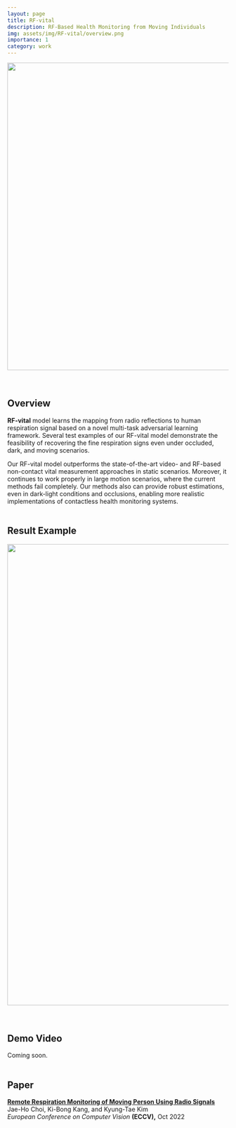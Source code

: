 ```yaml
---
layout: page
title: RF-vital
description: RF-Based Health Monitoring from Moving Individuals
img: assets/img/RF-vital/overview.png
importance: 1
category: work
---
```

<html lang="en">
	<head>
		<meta charset="utf-8">
		<title>CSS</title>
		<style>
			img { display: block; margin: 0px auto; }
		</style>
	</head>
	<body>
		<img src="https://jhchoi93.github.io/assets/img/RF-vital/overview.png" width="700px" align="center" />
	</body>
</html>
<br><br>

## Overview
**RF-vital** model learns the mapping from radio reflections to human respiration signal based on a novel multi-task adversarial learning  framework. Several test examples of our RF-vital model demonstrate the feasibility of recovering the fine respiration signs even under occluded, dark, and moving scenarios. 

Our RF-vital model outperforms the state-of-the-art video- and RF-based non-contact vital measurement approaches in static scenarios. Moreover, it continues to work properly in large motion scenarios, where the current methods fail completely. Our methods also can provide robust estimations, even in dark-light conditions and occlusions, enabling more realistic implementations of contactless health monitoring systems.
<br><br>

## Result Example
<html lang="en">
	<head>
		<meta charset="utf-8">
		<title>CSS</title>
		<style>
			img { display: block; margin: 0px auto; }
		</style>
	</head>
	<body>
		<img src="https://jhchoi93.github.io/assets/img/RF-vital/result.png" width="1050px" align="center" />
	</body>
</html>
<br><br>

## Demo Video
Coming soon.
<br><br>

## Paper
[**Remote Respiration Monitoring of Moving Person Using Radio Signals**](https://jhchoi93.github.io/assets/pdf/2022_ECCV_RFVital_main.pdf)  
Jae-Ho Choi, Ki-Bong Kang, and Kyung-Tae Kim  
*European Conference on Computer Vision* **(ECCV),** Oct 2022